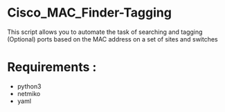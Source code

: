 # Cisco_MAC_Finder-Tagging

This script allows you to automate the task of searching and tagging (Optional) ports based on the MAC address on a set of sites and switches

# Requirements :
- python3
- netmiko
- yaml
